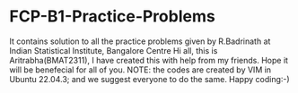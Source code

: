 # FCP-B1-Practice-Problems
It contains solution to all the practice problems given by R.Badrinath at Indian Statistical Institute, Bangalore Centre
Hi all, this is Aritrabha(BMAT2311), I have created this with help from my friends. 
Hope it will be benefecial for all of you.
NOTE: the codes are created by VIM in Ubuntu 22.04.3; and we suggest everyone to do the same.
Happy coding:-)

